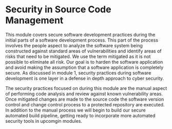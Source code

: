# Security in Source Code Management

This module covers secure software development practices during the initial parts of a software development process.  This part of the process involves the people aspect to analyze the software system being constructed against standard areas of vulnerabilities and identify areas of risks that need to be mitigated.  We use the term mitigated as it is not possible to eliminate all risk.  Our goal is to harden the software application and avoid making the assumption that a software application is completely secure.  As discussed in module 1, security practices during software development is one layer in a defense in depth approach to cyber security.

The security practices focused on during this module are the manual aspect of performing code analysis and review against known vulnerability areas.  Once mitigated changes are made to the source code the software version control and change control process to a protected repository are executed.  In addition to the manual process we will begin to build our secure automated build pipeline, getting ready to incorporate more automated security tools in upcomgin modules.

